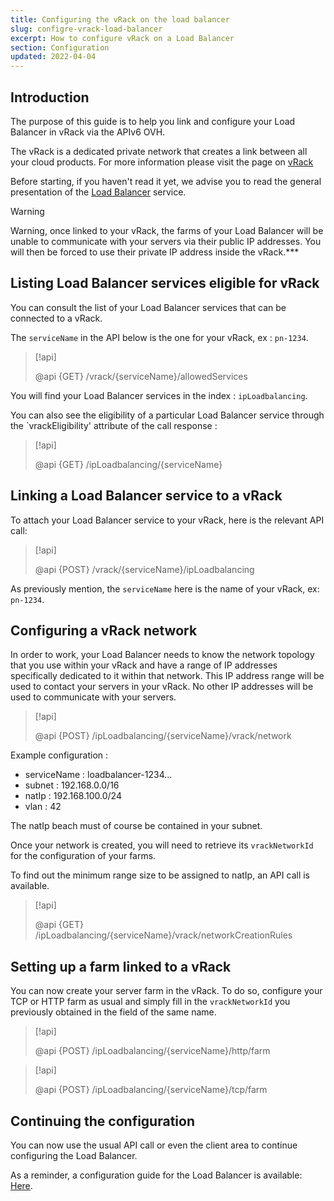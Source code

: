 ```yaml
---
title: Configuring the vRack on the load balancer
slug: configre-vrack-load-balancer
excerpt: How to configure vRack on a Load Balancer
section: Configuration
updated: 2022-04-04
---
```


## Introduction

The purpose of this guide is to help you link and configure your Load Balancer in vRack via the APIv6 OVH.

The vRack is a dedicated private network that creates a link between all your cloud products. For more information please visit the page on [vRack](https://www.ovh.com/sg/solutions/vrack/)

Before starting, if you haven't read it yet, we advise you to read the general presentation of the [Load Balancer](https://docs.ovh.com/sg/en/load-balancer/loadbalancer-introduction/) service.

> [!warning]
>
> Warning, once linked to your vRack, the farms of your Load Balancer will be unable to communicate with your servers via their public IP addresses. You will then be forced to use their private IP address inside the vRack.***
>

## Listing Load Balancer services eligible for vRack

You can consult the list of your Load Balancer services that can be connected to a vRack.

The `serviceName` in the API below is the one for your vRack, ex : `pn-1234`.

> [!api]
>
> @api {GET} /vrack/{serviceName}/allowedServices
>

You will find your Load Balancer services in the index : `ipLoadbalancing`.

You can also see the eligibility of a particular Load Balancer service through the `vrackEligibility' attribute of the call response :

> [!api]
>
> @api {GET} /ipLoadbalancing/{serviceName}
>
>

## Linking a Load Balancer service to a vRack

To attach your Load Balancer service to your vRack, here is the relevant API call:

> [!api]
>
> @api {POST} /vrack/{serviceName}/ipLoadbalancing
>

As previously mention, the `serviceName` here is the name of your vRack, ex: `pn-1234`.

## Configuring a vRack network

In order to work, your Load Balancer needs to know the network topology that you use within your vRack and have a range of IP addresses specifically dedicated to it within that network. This IP address range will be used to contact your servers in your vRack. No other IP addresses will be used to communicate with your servers.

> [!api]
>
> @api {POST} /ipLoadbalancing/{serviceName}/vrack/network
>

Example configuration :

-  serviceName : loadbalancer-1234...
-  subnet : 192.168.0.0/16
- natIp : 192.168.100.0/24
- vlan : 42

The natIp beach must of course be contained in your subnet.

Once your network is created, you will need to retrieve its `vrackNetworkId` for the configuration of your farms.

To find out the minimum range size to be assigned to natIp, an API call is available.

> [!api]
>
> @api {GET} /ipLoadbalancing/{serviceName}/vrack/networkCreationRules
>

## Setting up a farm linked to a vRack

You can now create your server farm in the vRack. To do so, configure your TCP or HTTP farm as usual and simply fill in the `vrackNetworkId` you previously obtained in the field of the same name.

> [!api]
>
> @api {POST} /ipLoadbalancing/{serviceName}/http/farm
>

> [!api]
>
> @api {POST} /ipLoadbalancing/{serviceName}/tcp/farm
>

## Continuing the configuration

You can now use the usual API call or even the client area to continue configuring the Load Balancer.

As a reminder, a configuration guide for the Load Balancer is available: [Here](https://docs.ovh.com/ca/en/load-balancer/configure-iplb/).
